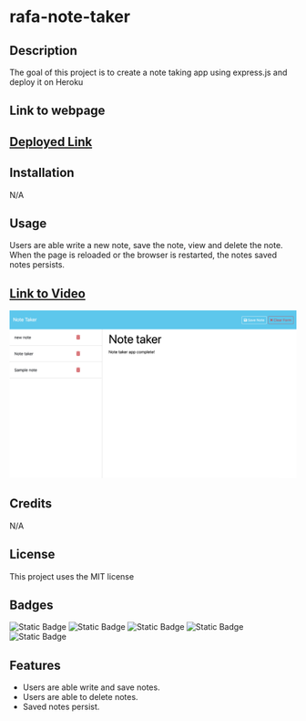 # rafa-note-taker

## Description

The goal of this project is to create a note taking app using express.js and deploy it on Heroku


## Link to webpage
## [Deployed Link]()

## Installation

N/A

## Usage

Users are able write a new note, save the note, view and delete the note. When the page is reloaded or the browser is restarted,
the notes saved notes persists.


## [Link to Video](https://drive.google.com/file/d/109Gwf0TvTjM3tbAyjoT9wbWKOPMP3XIK/view)

![screenshot of note taker](./Assets/1.png)

## Credits

N/A

## License

This project uses the MIT license

## Badges

![Static Badge](https://img.shields.io/badge/JavaScript-green)
![Static Badge](https://img.shields.io/badge/Express.js-blue)
![Static Badge](https://img.shields.io/badge/HTML-orange)
![Static Badge](https://img.shields.io/badge/CSS-purple)
![Static Badge](https://img.shields.io/badge/Heroku-red)
## Features

- Users are able write and save notes.
- Users are able to delete notes.
- Saved notes persist.
